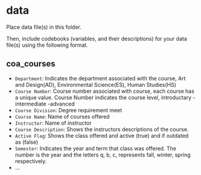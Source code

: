 # data

Place data file(s) in this folder.

Then, include codebooks (variables, and their descriptions) for your data file(s)
using the following format.

## coa_courses

- `Department`: Indicates the department associated with the course, Art and Design(AD), Environmental Science(ES), Human Studies(HS)
- `Course Number`: Course number associated with course, each course has a unique value. Course Number indicates the course level, introductary - intermediate -advanced  
- `Course Division`: Degree requirement meet 
- `Course Name`: Name of courses offered
- `Instructor`: Name of instructor
- `Course Description`: Shows the instructors descriptions of the course.
- `Active Flag`: Shows the class offered and active (true) and if outdated as (false)
- `Semester`: Indicates the year and term that class was offered. The number is the year and the letters q, b, c, represents fall, winter, spring respectively.
- ...
